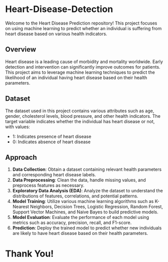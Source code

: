 # Heart-Disease-Detection

Welcome to the Heart Disease Prediction repository! This project focuses on using machine learning to predict whether an individual is suffering from heart disease based on various health indicators. 

## Overview

Heart disease is a leading cause of morbidity and mortality worldwide. Early detection and intervention can significantly improve outcomes for patients. This project aims to leverage machine learning techniques to predict the likelihood of an individual having heart disease based on their health parameters.

## Dataset

The dataset used in this project contains various attributes such as age, gender, cholesterol levels, blood pressure, and other health indicators. The target variable indicates whether the individual has heart disease or not, with values:
- 1: Indicates presence of heart disease
- 0: Indicates absence of heart disease

## Approach

1. **Data Collection**: Obtain a dataset containing relevant health parameters and corresponding heart disease labels.
2. **Data Preprocessing**: Clean the data, handle missing values, and preprocess features as necessary.
3. **Exploratory Data Analysis (EDA)**: Analyze the dataset to understand the distributions of features, correlations, and potential patterns.
4. **Model Training**: Utilize various machine learning algorithms such as K-Nearest Neighbors, Decision Trees, Logistic Regression, Random Forest, Support Vector Machines, and Naive Bayes to build predictive models.
5. **Model Evaluation**: Evaluate the performance of each model using metrics such as accuracy, precision, recall, and F1-score.
6. **Prediction**: Deploy the trained model to predict whether new individuals are likely to have heart disease based on their health parameters.

# Thank You!

